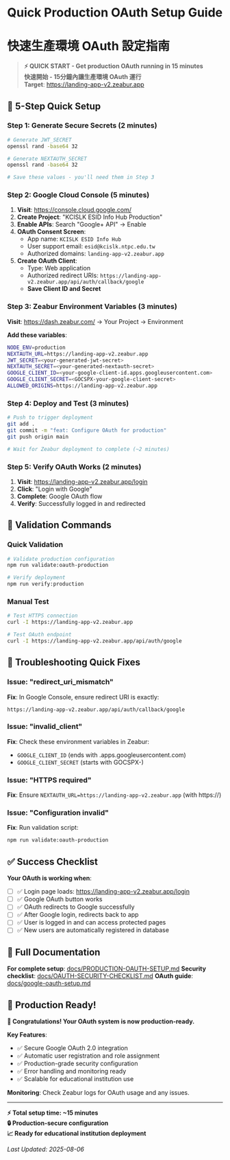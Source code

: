 # Quick Production OAuth Setup Guide
# 快速生產環境 OAuth 設定指南

> **⚡ QUICK START - Get production OAuth running in 15 minutes**  
> **快速開始 - 15分鐘內讓生產環境 OAuth 運行**  
> **Target**: https://landing-app-v2.zeabur.app

## 🚀 5-Step Quick Setup

### Step 1: Generate Secure Secrets (2 minutes)
```bash
# Generate JWT_SECRET
openssl rand -base64 32

# Generate NEXTAUTH_SECRET  
openssl rand -base64 32

# Save these values - you'll need them in Step 3
```

### Step 2: Google Cloud Console (5 minutes)
1. **Visit**: https://console.cloud.google.com/
2. **Create Project**: "KCISLK ESID Info Hub Production"
3. **Enable APIs**: Search "Google+ API" → Enable
4. **OAuth Consent Screen**: 
   - App name: `KCISLK ESID Info Hub`
   - User support email: `esid@kcislk.ntpc.edu.tw`
   - Authorized domains: `landing-app-v2.zeabur.app`
5. **Create OAuth Client**:
   - Type: Web application
   - Authorized redirect URIs: `https://landing-app-v2.zeabur.app/api/auth/callback/google`
   - **Save Client ID and Secret**

### Step 3: Zeabur Environment Variables (3 minutes)
**Visit**: https://dash.zeabur.com/ → Your Project → Environment

**Add these variables**:
```bash
NODE_ENV=production
NEXTAUTH_URL=https://landing-app-v2.zeabur.app
JWT_SECRET=<your-generated-jwt-secret>
NEXTAUTH_SECRET=<your-generated-nextauth-secret>
GOOGLE_CLIENT_ID=<your-google-client-id.apps.googleusercontent.com>
GOOGLE_CLIENT_SECRET=<GOCSPX-your-google-client-secret>
ALLOWED_ORIGINS=https://landing-app-v2.zeabur.app
```

### Step 4: Deploy and Test (3 minutes)
```bash
# Push to trigger deployment
git add .
git commit -m "feat: Configure OAuth for production"
git push origin main

# Wait for Zeabur deployment to complete (~2 minutes)
```

### Step 5: Verify OAuth Works (2 minutes)
1. **Visit**: https://landing-app-v2.zeabur.app/login
2. **Click**: "Login with Google"
3. **Complete**: Google OAuth flow
4. **Verify**: Successfully logged in and redirected

## 🧪 Validation Commands

### Quick Validation
```bash
# Validate production configuration
npm run validate:oauth-production

# Verify deployment
npm run verify:production
```

### Manual Test
```bash
# Test HTTPS connection
curl -I https://landing-app-v2.zeabur.app

# Test OAuth endpoint
curl -I https://landing-app-v2.zeabur.app/api/auth/google
```

## 🚨 Troubleshooting Quick Fixes

### Issue: "redirect_uri_mismatch"
**Fix**: In Google Console, ensure redirect URI is exactly:
```
https://landing-app-v2.zeabur.app/api/auth/callback/google
```

### Issue: "invalid_client"
**Fix**: Check these environment variables in Zeabur:
- `GOOGLE_CLIENT_ID` (ends with .apps.googleusercontent.com)
- `GOOGLE_CLIENT_SECRET` (starts with GOCSPX-)

### Issue: "HTTPS required"
**Fix**: Ensure `NEXTAUTH_URL=https://landing-app-v2.zeabur.app` (with https://)

### Issue: "Configuration invalid"
**Fix**: Run validation script:
```bash
npm run validate:oauth-production
```

## ✅ Success Checklist

**Your OAuth is working when**:
- [ ] ✅ Login page loads: https://landing-app-v2.zeabur.app/login
- [ ] ✅ Google OAuth button works
- [ ] ✅ OAuth redirects to Google successfully  
- [ ] ✅ After Google login, redirects back to app
- [ ] ✅ User is logged in and can access protected pages
- [ ] ✅ New users are automatically registered in database

## 🔗 Full Documentation

**For complete setup**: [docs/PRODUCTION-OAUTH-SETUP.md](./PRODUCTION-OAUTH-SETUP.md)
**Security checklist**: [docs/OAUTH-SECURITY-CHECKLIST.md](./OAUTH-SECURITY-CHECKLIST.md)
**OAuth guide**: [docs/google-oauth-setup.md](./google-oauth-setup.md)

## 🎯 Production Ready!

**🎉 Congratulations! Your OAuth system is now production-ready.**

**Key Features**:
- ✅ Secure Google OAuth 2.0 integration
- ✅ Automatic user registration and role assignment
- ✅ Production-grade security configuration
- ✅ Error handling and monitoring ready
- ✅ Scalable for educational institution use

**Monitoring**: Check Zeabur logs for OAuth usage and any issues.

---

**⚡ Total setup time: ~15 minutes**  
**🔒 Production-secure configuration**  
**📈 Ready for educational institution deployment**

*Last Updated: 2025-08-06*